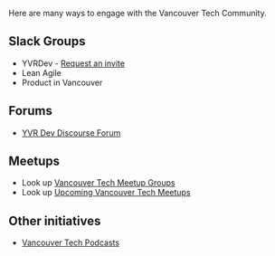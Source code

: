 Here are many ways to engage with the Vancouver Tech Community.

## Slack Groups

* YVRDev - [Request an invite](http://yvrdev.com)
* Lean Agile
* Product in Vancouver

## Forums

* [YVR Dev Discourse Forum](https://community.yvrdev.com)

## Meetups

* Look up [Vancouver Tech Meetup Groups]((https://www.meetup.com/find/tech/?allMeetups=false&radius=50&userFreeform=Vancouver%2C+BC&mcId=z867442&mcName=Vancouver%2C+British+Columbia%2C+CA&sort=default&eventFilter=mysugg))
* Look up [Upcoming Vancouver Tech Meetups](https://www.meetup.com/find/events/tech/?allMeetups=false&radius=50&userFreeform=Vancouver%2C+BC&mcId=z867442&mcName=Vancouver%2C+British+Columbia%2C+CA&eventFilter=mysugg)

## Other initiatives

* [Vancouver Tech Podcasts](http://www.vancouvertechpodcast.ca/)
